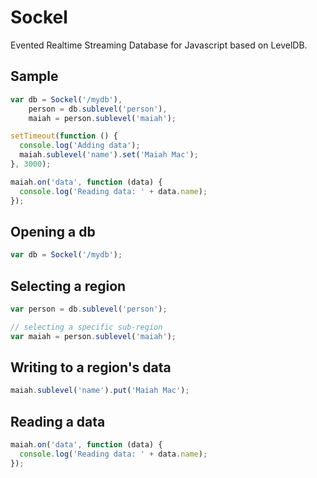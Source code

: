 Sockel
======
Evented Realtime Streaming Database for Javascript based on LevelDB.

## Sample
```js
var db = Sockel('/mydb'),
    person = db.sublevel('person'),
    maiah = person.sublevel('maiah');

setTimeout(function () {
  console.log('Adding data');
  maiah.sublevel('name').set('Maiah Mac');
}, 3000);

maiah.on('data', function (data) {
  console.log('Reading data: ' + data.name);
});
```

## Opening a db
```js
var db = Sockel('/mydb');
```

## Selecting a region
```js
var person = db.sublevel('person');

// selecting a specific sub-region
var maiah = person.sublevel('maiah');
```

## Writing to a region's data
```js
maiah.sublevel('name').put('Maiah Mac');
```

## Reading a data
```js
maiah.on('data', function (data) {
  console.log('Reading data: ' + data.name);
});
```
